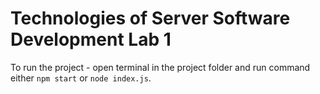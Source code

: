# Technologies of Server Software Development Lab 1

To run the project - open terminal in the project folder and run command either `npm start` or `node index.js`.
